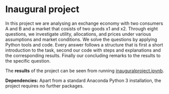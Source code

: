 # Inaugural project

In this project we are analysing an exchange economy with two consumers A and B and a market that cosists of two goods x1 and x2.
Through eight questions, we investigate utility, allocations, and prices under various assumptions and market conditions.
We solve the questions by applying Python tools and code. 
Every answer follows a structure that is first a short introduction to the task, second our code with steps and explanations and the corresponding results.  Finally our concluding remarks to the results to the specific question.  

The **results** of the project can be seen from running [inauguralproject.ipynb](inauguralproject.ipynb).

**Dependencies:** Apart from a standard Anaconda Python 3 installation, the project requires no further packages.
